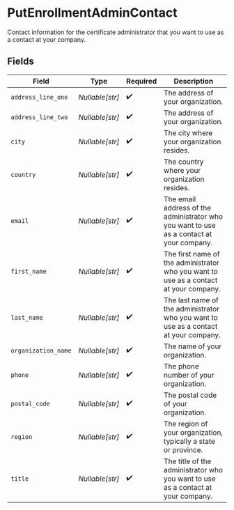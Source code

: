 # PutEnrollmentAdminContact

Contact information for the certificate administrator that you want to use as a contact at your company.


## Fields

| Field                                                                                    | Type                                                                                     | Required                                                                                 | Description                                                                              |
| ---------------------------------------------------------------------------------------- | ---------------------------------------------------------------------------------------- | ---------------------------------------------------------------------------------------- | ---------------------------------------------------------------------------------------- |
| `address_line_one`                                                                       | *Nullable[str]*                                                                          | :heavy_check_mark:                                                                       | The address of your organization.                                                        |
| `address_line_two`                                                                       | *Nullable[str]*                                                                          | :heavy_check_mark:                                                                       | The address of your organization.                                                        |
| `city`                                                                                   | *Nullable[str]*                                                                          | :heavy_check_mark:                                                                       | The city where your organization resides.                                                |
| `country`                                                                                | *Nullable[str]*                                                                          | :heavy_check_mark:                                                                       | The country where your organization resides.                                             |
| `email`                                                                                  | *Nullable[str]*                                                                          | :heavy_check_mark:                                                                       | The email address of the administrator who you want to use as a contact at your company. |
| `first_name`                                                                             | *Nullable[str]*                                                                          | :heavy_check_mark:                                                                       | The first name of the administrator who you want to use as a contact at your company.    |
| `last_name`                                                                              | *Nullable[str]*                                                                          | :heavy_check_mark:                                                                       | The last name of the administrator who you want to use as a contact at your company.     |
| `organization_name`                                                                      | *Nullable[str]*                                                                          | :heavy_check_mark:                                                                       | The name of your organization.                                                           |
| `phone`                                                                                  | *Nullable[str]*                                                                          | :heavy_check_mark:                                                                       | The phone number of your organization.                                                   |
| `postal_code`                                                                            | *Nullable[str]*                                                                          | :heavy_check_mark:                                                                       | The postal code of your organization.                                                    |
| `region`                                                                                 | *Nullable[str]*                                                                          | :heavy_check_mark:                                                                       | The region of your organization, typically a state or province.                          |
| `title`                                                                                  | *Nullable[str]*                                                                          | :heavy_check_mark:                                                                       | The title of the administrator who you want to use as a contact at your company.         |